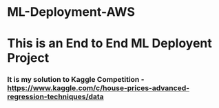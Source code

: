 # ML-Deployment-AWS

# This is an End to End ML Deployent Project
### It is my solution to Kaggle Competition - https://www.kaggle.com/c/house-prices-advanced-regression-techniques/data

